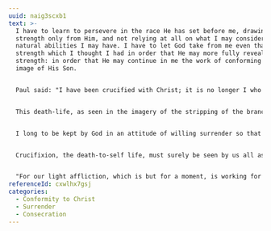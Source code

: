 ```yaml
---
uuid: naig3scxb1
text: >-
  I have to learn to persevere in the race He has set before me, drawing my
  strength only from Him, and not relying at all on what I may consider any
  natural abilities I may have. I have to let God take from me even that
  strength which I thought I had in order that He may more fully reveal His own
  strength: in order that He may continue in me the work of conforming me to the
  image of His Son.


  Paul said: "I have been crucified with Christ; it is no longer I who live, but Christ lives in me; and the life which I now live in the flesh I live by faith in the Son of God, who loved me and gave Himself for me" (Galatians 2:20).


  This death-life, as seen in the imagery of the stripping of the branch to create the arrow, may appear to be full of sacrifices, and thus be a costly disciple. Yet as our Lord Himself told us, there is no other way to the fullness of the abundant life that He would pour into us: "I have come that they may have life, and that they may have it abundantly" (John 10:10), and again: "Most assuredly, I say to you, unless a grain of wheat falls into the ground and dies, it remains alone; but if it dies, it produces much grain" (John 12:24).


  I long to be kept by God in an attitude of willing surrender so that He can go on to perfect that which concerns me; so that He can go on stripping and whittling and sandpapering until He is content with the new arrow He is creating.


  Crucifixion, the death-to-self life, must surely be seen by us all as costly, but the abundant life that He wishes to bestow on each can only be seen as unutterable privilege. 


  "For our light affliction, which is but for a moment, is working for us a far more exceeding and eternal weight of glory" (2 Corinthians 4:17).
referenceId: cxwlhx7gsj
categories:
  - Conformity to Christ
  - Surrender
  - Consecration
---
```

